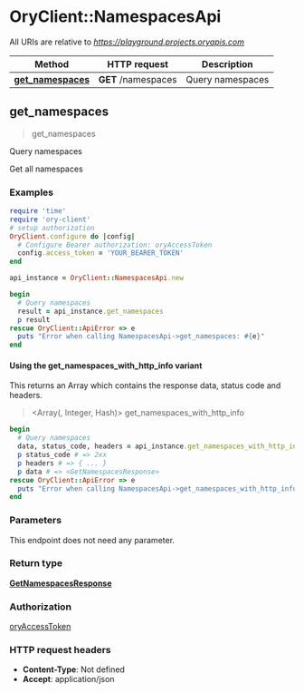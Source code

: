 # OryClient::NamespacesApi

All URIs are relative to *https://playground.projects.oryapis.com*

| Method | HTTP request | Description |
| ------ | ------------ | ----------- |
| [**get_namespaces**](NamespacesApi.md#get_namespaces) | **GET** /namespaces | Query namespaces |


## get_namespaces

> <GetNamespacesResponse> get_namespaces

Query namespaces

Get all namespaces

### Examples

```ruby
require 'time'
require 'ory-client'
# setup authorization
OryClient.configure do |config|
  # Configure Bearer authorization: oryAccessToken
  config.access_token = 'YOUR_BEARER_TOKEN'
end

api_instance = OryClient::NamespacesApi.new

begin
  # Query namespaces
  result = api_instance.get_namespaces
  p result
rescue OryClient::ApiError => e
  puts "Error when calling NamespacesApi->get_namespaces: #{e}"
end
```

#### Using the get_namespaces_with_http_info variant

This returns an Array which contains the response data, status code and headers.

> <Array(<GetNamespacesResponse>, Integer, Hash)> get_namespaces_with_http_info

```ruby
begin
  # Query namespaces
  data, status_code, headers = api_instance.get_namespaces_with_http_info
  p status_code # => 2xx
  p headers # => { ... }
  p data # => <GetNamespacesResponse>
rescue OryClient::ApiError => e
  puts "Error when calling NamespacesApi->get_namespaces_with_http_info: #{e}"
end
```

### Parameters

This endpoint does not need any parameter.

### Return type

[**GetNamespacesResponse**](GetNamespacesResponse.md)

### Authorization

[oryAccessToken](../README.md#oryAccessToken)

### HTTP request headers

- **Content-Type**: Not defined
- **Accept**: application/json

